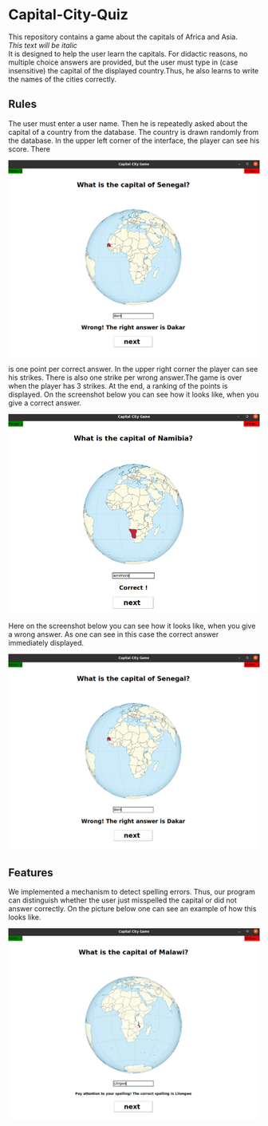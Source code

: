 # Capital-City-Quiz
This repository contains a game about the capitals of Africa and Asia.  
*This text will be italic*  
It is designed to help the user learn the capitals. For didactic reasons, no multiple choice answers are provided, but the user must type in (case insensitive) the capital of the displayed country.Thus, he also learns to write the names of the cities correctly.

## Rules
The user must enter a user name. Then he is repeatedly asked about the capital of a country from the database. The country is drawn randomly from the database. In the upper left corner of the interface, the player  can see his score. There<p align="center">
  <img src="Pictures/wrong2.png" width="600">
</p> is one point per correct answer. In the upper right corner the player can see his strikes. There is also one strike per wrong answer.The game is over when the player has 3 strikes. At the end, a ranking of the points is displayed.  
On the screenshot below you can see how it looks like, when you give a correct answer.
<p align="center">
  <img src="Pictures/correct.png" width="600">
</p>
Here on the screenshot below you can see how it looks like, when you give a wrong answer. As one can see in this case the correct answer immediately displayed.
<p align="center">
  <img src="Pictures/wrong2.png" width="600">
</p>

## Features
We implemented a mechanism to detect spelling errors. Thus, our program can distinguish whether the user just misspelled the capital or did not answer correctly. On the picture below one can see an example of how this looks like.
<p align="center">
  <img src="Pictures/spelling.png" width="600">
</p>

